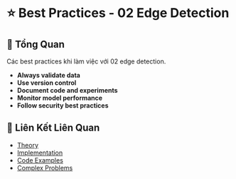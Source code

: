 # ⭐ Best Practices - 02 Edge Detection

## 🎯 Tổng Quan

Các best practices khi làm việc với 02 edge detection.

- **Always validate data**
- **Use version control**
- **Document code and experiments**
- **Monitor model performance**
- **Follow security best practices**

## 🔗 Liên Kết Liên Quan

- [Theory](./THEORY_02_edge_detection.md)
- [Implementation](./IMPLEMENTATION_02_edge_detection.md)
- [Code Examples](./CODE_EXAMPLES_02_edge_detection.md)
- [Complex Problems](./COMPLEX_PROBLEMS.md)
